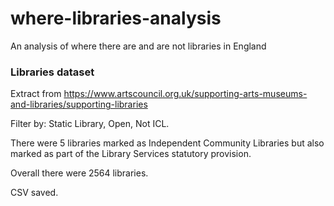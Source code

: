 # where-libraries-analysis
An analysis of where there are and are not libraries in England


### Libraries dataset

Extract from https://www.artscouncil.org.uk/supporting-arts-museums-and-libraries/supporting-libraries

Filter by: Static Library, Open, Not ICL.

There were 5 libraries marked as Independent Community Libraries but also marked as part of the Library Services statutory provision.

Overall there were 2564 libraries.

CSV saved.


